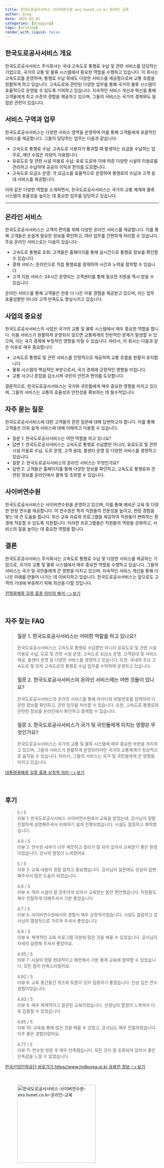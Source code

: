 ```yaml
---
title: 한국도로공사서비스 사이버연수원 exs.hunet.co.kr 온라인 교육
author: bing
date: 2025-02-01
categories: [Blogging]
tags: [writing]
render_with_liquid: false
---
```



<h2 id='한국도로공사서비스_개요'>한국도로공사서비스 개요</h2>

<p>한국도로공사서비스 주식회사는 국내 고속도로 통행료 수납 및 관련 서비스를 담당하는 기업으로, 국가의 교통 및 물류 시스템에서 중요한 역할을 수행하고 있습니다. 이 회사는 고속도로를 운영하며, 통행료 수납 외에도 다양한 서비스를 제공함으로써 교통 흐름을 원활하게 하고 있습니다. 고속도로와 관련된 다양한 업무를 통해 국가의 물류 시스템이 효율적으로 운영될 수 있도록 기여하고 있습니다. 지속적인 서비스 개선과 혁신을 통해 고객들에게 최고 수준의 경험을 제공하고 있으며, 그들의 서비스는 국가의 경제와도 밀접한 관련이 있습니다.</p>

<h2 id='서비스_구역과_업무'>서비스 구역과 업무</h2>

<p>한국도로공사서비스는 다양한 서비스 영역을 운영하며 이를 통해 고객들에게 포괄적인 서비스를 제공합니다. 그들이 담당하는 업무는 다음과 같습니다:</p>

<ul>
    <li>고속도로 통행료 수납: 고속도로 사용자가 통과할 때 발생하는 요금을 수납하는 업무로, 매년 수많은 차량이 이용합니다.</li>
    <li>유료도로 및 관련 시설 이용료 수납: 유료 도로와 이에 따른 다양한 시설의 이용료를 관리하고 수납하여 공공의 이익과 편의를 도모합니다.</li>
    <li>고속도로 요금소 운영: 각 요금소를 효율적으로 운영하여 통행료의 수납과 고객 응대 서비스를 제공합니다.</li>
</ul>

<p>이와 같은 다양한 역할을 소개하면서, 한국도로공사서비스는 국가의 교통 체계와 물류 시스템의 효율성을 높이는 데 중요한 임무를 담당하고 있습니다.</p>

<hr />

<h2 id='온라인_서비스'>온라인 서비스</h2>

<p>한국도로공사서비스는 고객의 편의를 위해 다양한 온라인 서비스를 제공합니다. 이를 통해 고객들은 손쉽게 필요한 정보를 확인하고, 여러 업무를 간편하게 처리할 수 있습니다. 주요 온라인 서비스로는 다음이 있습니다:</p>

<ul>
    <li>고속도로 통행료 조회: 고객들은 홈페이지를 통해 실시간으로 통행료 정보를 확인할 수 있습니다.</li>
    <li>결제 서비스: 온라인으로 직접 통행료를 결제하여 시간과 노력을 절약할 수 있습니다.</li>
    <li>고객 지원 서비스: 24시간 운영되는 고객센터를 통해 필요한 지원을 즉시 받을 수 있습니다.</li>
</ul>

<p>온라인 서비스를 통해 고객들은 한층 더 나은 이용 경험을 제공받고 있으며, 이는 업무 효율성뿐만 아니라 고객 만족도도 향상시키고 있습니다.</p>

<h2 id='사업의_중요성'>사업의 중요성</h2>

<p>한국도로공사서비스의 사업은 국가의 교통 및 물류 시스템에서 매우 중요한 역할을 합니다. 이들 서비스가 원활하게 운영되지 않으면 교통체계의 전반적인 문제가 발생할 수 있으며, 이는 국가 경제에 부정적인 영향을 미칠 수 있습니다. 따라서, 이 회사는 다음과 같은 이유로 매우 중요합니다:</p>

<ul>
    <li>고속도로 통행료 및 관련 서비스를 안정적으로 제공하여 교통 흐름을 원활히 유지합니다.</li>
    <li>물류 시스템의 핵심적인 부분으로서, 국가 경제에 긍정적인 영향을 미칩니다.</li>
    <li>교통 사고나 혼잡을 감소시켜 국민의 안전과 편의를 도모합니다.</li>
</ul>

<p>결론적으로, 한국도로공사서비스는 국가와 국민들에게 매우 중요한 영향을 미치고 있으며, 그들의 서비스는 교통의 효율성과 안전성을 확보하는 데 필수적입니다.</p>

<h2 id='자주_묻는_질문'>자주 묻는 질문</h2>

<p>한국도로공사서비스에 대한 고객들의 흔한 질문에 대해 답변하고자 합니다. 이를 통해 고객들은 더욱 쉽게 서비스에 대해 이해하고 이용할 수 있습니다.</p>

<ul>
    <li>질문 1: 한국도로공사서비스는 어떤 역할을 하고 있나요?</li>
    <li>답변 1: 한국도로공사서비스는 고속도로 통행료 수납뿐만 아니라, 유료도로 및 관련 시설 이용료 수납, 도로 운영, 고객 응대, 콜센터 운영 등 다양한 서비스를 경영하고 있습니다.</li>
    <li>질문 2: 한국도로공사서비스의 온라인 서비스는 무엇인가요?</li>
    <li>답변 2: 고객들은 홈페이지를 통해 다양한 정보를 확인하고, 고속도로 통행료와 관련된 정보를 온라인에서 결제 및 조회할 수 있습니다.</li>
</ul>

<h2 id='사이버연수원'>사이버연수원</h2>

<p>한국도로공사서비스는 사이버연수원을 운영하고 있으며, 이를 통해 예비군 교육 및 다양한 현장 연수를 제공합니다. 이 연수원은 특히 직원들의 전문성을 높이고, 현장 경험을 쌓는 데 큰 도움을 줍니다. 최신 교육 자료와 프로그램을 제공하여 직원들이 변화하는 환경에 적응할 수 있도록 지원합니다. 이러한 프로그램들은 직원들의 역량을 강화하고, 서비스의 질을 높이는 데 중요한 역할을 합니다.</p>

<h2 id='결론'>결론</h2>

<p>한국도로공사서비스 주식회사는 고속도로 통행료 수납 및 다양한 서비스를 제공하는 기업으로, 국가의 교통 및 물류 시스템에서 매우 중요한 역할을 수행하고 있습니다. 그들의 서비스는 국가 및 국민들에게 큰 영향을 미치고 있으며, 지속적인 서비스 개선을 통해 더 나은 미래를 만들어 나가는 데 이바지하고 있습니다. 한국도로공사서비스는 앞으로도 고객의 기대에 부응하기 위해 최선을 다할 것입니다.</p>


<p><a class="click-button" title="전쟁꿈해몽 길몽 흉몽 의미의 해석" href="https://blackassets.github.io/posts/%EC%A0%84%EC%9F%81%EA%BF%88%ED%95%B4%EB%AA%BD-%EA%B8%B8%EB%AA%BD-%ED%9D%89%EB%AA%BD-%EC%9D%98%EB%AF%B8%EC%9D%98-%ED%95%B4%EC%84%9D/" rel="dofollow">전쟁꿈해몽 길몽 흉몽 의미의 해석 👈 보기</a></p><br>
<h2 id='자주_찾는_FAQ'>자주 찾는 FAQ</h2>
<div itemscope="" itemtype="https://schema.org/FAQPage"> 
<blockquote> 
<div itemscope="" itemprop="mainEntity" itemtype="https://schema.org/Question"> 
<h3 itemprop="name">질문 1. 한국도로공사서비스는 어떠한 역할을 하고 있나요?</h3> 
<div itemscope="" itemprop="acceptedAnswer" itemtype="https://schema.org/Answer"> 
<span itemprop="text"> 
<p>한국도로공사서비스는 고속도로 통행료 수납뿐만 아니라 유료도로 및 관련 시설 이용료 수납, 도로 및 관련 시설 운영, 고속도로 요금소 운영, 고객응대 및 서비스 제공, 콜센터 운영 등 다양한 서비스를 경영하고 있습니다. 또한, 국내의 주요 고속도로 및 민자 고속도로의 통행료 수납 업무를 수탁하여 운영하고 있습니다.</p> 
</span> 
</div> 
</div> 

<div itemscope="" itemprop="mainEntity" itemtype="https://schema.org/Question"> 
<h3 itemprop="name">질문 2. 한국도로공사서비스의 온라인 서비스에는 어떤 것들이 있나요?</h3> 
<div itemscope="" itemprop="acceptedAnswer" itemtype="https://schema.org/Answer"> 
<span itemprop="text"> 
<p>한국도로공사서비스의 온라인 서비스를 통해 아이디와 비밀번호를 입력하여 다양한 정보를 확인하고, 관련 업무를 처리할 수 있습니다. 또한, 고속도로 통행료와 관련된 정보를 온라인에서 확인하고 결제할 수 있습니다.</p> 
</span> 
</div> 
</div> 

<div itemscope="" itemprop="mainEntity" itemtype="https://schema.org/Question"> 
<h3 itemprop="name">질문 3. 한국도로공사서비스가 국가 및 국민들에게 미치는 영향은 무엇인가요?</h3> 
<div itemscope="" itemprop="acceptedAnswer" itemtype="https://schema.org/Answer"> 
<span itemprop="text"> 
<p>한국도로공사서비스는 국가의 교통 및 물류 시스템에 매우 중요한 부분을 차지하고 있으며, 그들의 서비스가 원활하게 운영되어야만 국가의 교통체계가 정상적으로 움직일 수 있습니다. 따라서, 그들의 서비스는 국가 및 국민들에게 큰 영향을 미치고 있습니다.</p> 
</span> 
</div> 
</div> 
</blockquote> 
</div>
<p><a class="click-button" title="대통령꿈해몽 길몽 흉몽 상징적 의미" href="https://blackassets.github.io/posts/%EB%8C%80%ED%86%B5%EB%A0%B9%EA%BF%88%ED%95%B4%EB%AA%BD-%EA%B8%B8%EB%AA%BD-%ED%9D%89%EB%AA%BD-%EC%83%81%EC%A7%95%EC%A0%81-%EC%9D%98%EB%AF%B8/" rel="dofollow">대통령꿈해몽 길몽 흉몽 상징적 의미 👈 보기</a></p><br>
<h2 id='후기'>후기</h2>
<div itemscope itemtype="https://schema.org/Product">
  <blockquote>
  <div itemprop="review" itemscope itemtype="https://schema.org/Review">
      <div itemprop="reviewRating" itemscope itemtype="https://schema.org/Rating"> <span itemprop="ratingValue">5</span> / <span itemprop="bestRating">5</span> </div>
      <span itemprop="reviewBody">리뷰 1: 한국도로공사서비스 사이버연수원에서 교육을 받았는데, 강사님이 정말 친절하게 설명해주셔서 이해하기 쉽게 진행되었습니다. 시설도 깔끔하고 쾌적했습니다.</span>
  </div>
  <br>
  <div itemprop="review" itemscope itemtype="https://schema.org/Review">
      <div itemprop="reviewRating" itemscope itemtype="https://schema.org/Rating"> <span itemprop="ratingValue">4.9</span> / <span itemprop="bestRating">5</span> </div>
      <span itemprop="reviewBody">리뷰 2: 연수원 내부가 너무 깨끗하고 정리가 잘 되어 있어서 교육받기 좋은 환경이었습니다. 강사의 열정이 느껴졌어요.</span>
  </div>
  <br>
  <div itemprop="review" itemscope itemtype="https://schema.org/Review">
      <div itemprop="reviewRating" itemscope itemtype="https://schema.org/Rating"> <span itemprop="ratingValue">5</span> / <span itemprop="bestRating">5</span> </div>
      <span itemprop="reviewBody">리뷰 3: 교육 내용이 정말 알차고 중요했습니다. 강사님이 질문에도 성실히 답변해주셔서 많은 도움이 되었습니다.</span>
  </div>
  <br>
  <div itemprop="review" itemscope itemtype="https://schema.org/Review">
      <div itemprop="reviewRating" itemscope itemtype="https://schema.org/Rating"> <span itemprop="ratingValue">4.8</span> / <span itemprop="bestRating">5</span> </div>
      <span itemprop="reviewBody">리뷰 4: 여러 시설이 잘 갖추어져 있어서 교육받는 동안 편안했습니다. 직원들도 매우 친절하게 대해주셔서 기분 좋았습니다.</span>
  </div>
  <br>
  <div itemprop="review" itemscope itemtype="https://schema.org/Review">
      <div itemprop="reviewRating" itemscope itemtype="https://schema.org/Rating"> <span itemprop="ratingValue">4.7</span> / <span itemprop="bestRating">5</span> </div>
      <span itemprop="reviewBody">리뷰 5: 사이버연수원에서의 경험이 매우 긍정적이었습니다. 시설도 깔끔하고 강사님이 열정적으로 가르쳐 주셔서 좋았습니다.</span>
  </div>
  <br>
  <div itemprop="review" itemscope itemtype="https://schema.org/Review">
      <div itemprop="reviewRating" itemscope itemtype="https://schema.org/Rating"> <span itemprop="ratingValue">4.9</span> / <span itemprop="bestRating">5</span> </div>
      <span itemprop="reviewBody">리뷰 6: 체계적인 교육 프로그램 덕분에 많은 것을 배울 수 있었습니다. 강사님이 자세히 설명해 주셔서 좋았어요.</span>
  </div>
  <br>
  <div itemprop="review" itemscope itemtype="https://schema.org/Review">
      <div itemprop="reviewRating" itemscope itemtype="https://schema.org/Rating"> <span itemprop="ratingValue">4.95</span> / <span itemprop="bestRating">5</span> </div>
      <span itemprop="reviewBody">리뷰 7: 시설이 정말 현대적이고 깨끗해서 기분 좋게 교육에 참여할 수 있었습니다. 모든 점이 만족스러웠어요.</span>
  </div>
  <br>
  <div itemprop="review" itemscope itemtype="https://schema.org/Review">
      <div itemprop="reviewRating" itemscope itemtype="https://schema.org/Rating"> <span itemprop="ratingValue">4.92</span> / <span itemprop="bestRating">5</span> </div>
      <span itemprop="reviewBody">리뷰 8: 교육 중간중간 퀴즈와 토론이 있어 집중하기 좋았습니다. 인상 깊은 연수 경험이었습니다.</span>
  </div>
  <br>
  <div itemprop="review" itemscope itemtype="https://schema.org/Review">
      <div itemprop="reviewRating" itemscope itemtype="https://schema.org/Rating"> <span itemprop="ratingValue">4.93</span> / <span itemprop="bestRating">5</span> </div>
      <span itemprop="reviewBody">리뷰 9: 매우 체계적이고 일관된 교육이었습니다. 선생님의 열정이 느껴져서 더욱 집중할 수 있었습니다.</span>
  </div>
  <br>
  <div itemprop="review" itemscope itemtype="https://schema.org/Review">
      <div itemprop="reviewRating" itemscope itemtype="https://schema.org/Rating"> <span itemprop="ratingValue">4.85</span> / <span itemprop="bestRating">5</span> </div>
      <span itemprop="reviewBody">리뷰 10: 교육을 통해 많은 것을 배울 수 있었고, 강사님도 매우 친절하였습니다. 아주 좋은 경험이었어요.</span>
  </div>
  <br>
  <div itemprop="review" itemscope itemtype="https://schema.org/Review">
      <div itemprop="reviewRating" itemscope itemtype="https://schema.org/Rating"> <span itemprop="ratingValue">4.77</span> / <span itemprop="bestRating">5</span> </div>
      <span itemprop="reviewBody">리뷰 11: 연수원 방문 후 매우 만족했습니다. 모든 것이 잘 조화되어 있어서 좋은 만족감을 느낄 수 있었습니다.</span>
  </div>
  </blockquote>
</div>
<p><a class="click-button" title="한국산업인력공단 바로가기 https//www.hrdkorea.or.kr 유용한 정보" href="https://blackassets.github.io/posts/%ED%95%9C%EA%B5%AD%EC%82%B0%EC%97%85%EC%9D%B8%EB%A0%A5%EA%B3%B5%EB%8B%A8-%EB%B0%94%EB%A1%9C%EA%B0%80%EA%B8%B0-httpswww.hrdkorea.or.kr-%EC%9C%A0%EC%9A%A9%ED%95%9C-%EC%A0%95%EB%B3%B4/" rel="dofollow">한국산업인력공단 바로가기 https//www.hrdkorea.or.kr 유용한 정보 👈 보기</a></p><br>
<figure class="image"><img src="https://blackassets.github.io/assets/img/thumbnail/한국도로공사서비스-사이버연수원-exs.hunet.co.kr-온라인-교육.webp" alt="한국도로공사서비스-사이버연수원-exs.hunet.co.kr-온라인-교육" width="256" height="256"></figure>